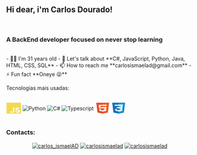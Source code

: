 ## Hi dear, i'm Carlos Dourado!
<br>
<h3> A BackEnd developer focused on never stop learning </h3>
<br>
- 👨‍💻 I'm 31 years old
- 💬 Let's talk about **C#, JavaScript, Python, Java, HTML, CSS, SQL**
- 📫 How to reach me **carlosismaelad@gmail.com**
- ⚡ Fun fact **Oneye 😜**


<div style="display: inline_block">
  <p>Tecnologias mais usadas:</p>
  <br>
  <img align="center" alt="JavaScript" height="30" width="40" src="https://raw.githubusercontent.com/devicons/devicon/master/icons/javascript/javascript-plain.svg">
  <img align="center" alt="Python" height="30" width="40" src="https://img.icons8.com/?size=512&id=13441&format=png">
  <img align="center" alt="C#" height="30" width="40" src="https://img.icons8.com/?size=1x&id=45490&format=png">
  <img align="center" alt="Typescript" height="30" width="40" src="https://img.icons8.com/?size=1x&id=uJM6fQYqDaZK&format=png">
  <img align="center" alt="HTML" height="30" width="40" src="https://raw.githubusercontent.com/devicons/devicon/master/icons/html5/html5-original.svg">
  <img align="center" alt="CSS" height="30" width="40" src="https://raw.githubusercontent.com/devicons/devicon/master/icons/css3/css3-original.svg">
</div>
 
 <br>
 
  ### Contacts:
<p align="center">
<a href="https://twitter.com/Carlos_IsmaelAD" target="blank"><img align="center" src="https://cdn.jsdelivr.net/npm/simple-icons@3.0.1/icons/twitter.svg" alt="carlos_ismaelAD" height="20" width="20" /></a>
<a href="https://www.linkedin.com/in/carlosismaelad/" target="blank"><img align="center" src="https://cdn.jsdelivr.net/npm/simple-icons@3.0.1/icons/linkedin.svg" alt="carlosismaelad" height="20" width="20" /></a>
<a href="https://instagram.com/carlos_ismaelad" target="blank"><img align="center" src="https://cdn.jsdelivr.net/npm/simple-icons@3.0.1/icons/instagram.svg" alt="carlosismaelad" height="20" width="20" /></a>
</p>
 

